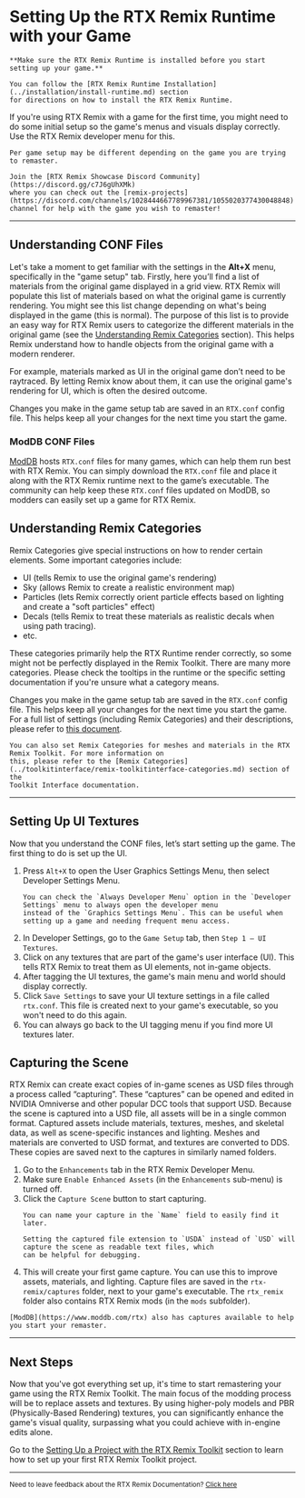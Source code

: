 # Setting Up the RTX Remix Runtime with your Game

```{warning}
**Make sure the RTX Remix Runtime is installed before you start setting up your game.**

You can follow the [RTX Remix Runtime Installation](../installation/install-runtime.md) section
for directions on how to install the RTX Remix Runtime.
```

If you're using RTX Remix with a game for the first time, you might need to do some initial setup so the game's menus
and visuals display correctly. Use the RTX Remix developer menu for this.

```{note}
Per game setup may be different depending on the game you are trying to remaster.

Join the [RTX Remix Showcase Discord Community](https://discord.gg/c7J6gUhXMk)
where you can check out the [remix-projects](https://discord.com/channels/1028444667789967381/1055020377430048848)
channel for help with the game you wish to remaster!
```

***

## Understanding CONF Files

Let's take a moment to get familiar with the settings in the **Alt+X** menu, specifically in the "game setup" tab.
Firstly, here you’ll find a list of materials from the original game displayed in
a grid view. RTX Remix will populate this list of materials based on what the original game is currently rendering. You
might see this list change depending on what's being displayed in the game (this is normal).
The purpose of this list is to provide an easy way for RTX Remix users to categorize the different materials in
the original game (see the [Understanding Remix Categories](#understanding-remix-categories) section).
This helps Remix understand how to handle objects from the original game with a modern
renderer.

For example, materials marked as UI in the original game don’t need to be raytraced. By letting Remix know about
them, it can use the original game's rendering for UI, which is often the desired outcome.

Changes you make in the game setup tab are saved in an `RTX.conf` config file. This helps keep all
your changes for the next time you start the game.

### ModDB CONF Files

[ModDB](https://www.moddb.com/rtx/) hosts `RTX.conf` files for many games, which can help them run best with RTX Remix.
You can simply download the `RTX.conf` file and place it along with the RTX Remix runtime next to the game’s executable.
The community can help keep these `RTX.conf` files updated on ModDB, so modders can easily set up a game for RTX Remix.

## Understanding Remix Categories

Remix Categories give special instructions on how to render certain elements. Some important categories include:

* UI (tells Remix to use the original game's rendering)
* Sky (allows Remix to create a realistic environment map)
* Particles (lets Remix correctly orient particle effects based on lighting and create a "soft
  particles" effect)
* Decals (tells Remix to treat these materials as realistic decals when using path tracing).
* etc.

These categories primarily help the RTX Runtime render correctly, so some might not be perfectly
displayed in the Remix Toolkit.
There are many more categories. Please check the tooltips in the runtime or the specific setting documentation if
you're unsure what a category means.

Changes you make in the game setup tab are saved in the `RTX.conf` config file. This helps keep all
your changes for the next time you start the game. For a full list of settings (including Remix Categories) and their
descriptions, please refer to
[this document](https://github.com/NVIDIAGameWorks/dxvk-remix/blob/main/RtxOptions.md).

```{note}
You can also set Remix Categories for meshes and materials in the RTX Remix Toolkit. For more information on
this, please refer to the [Remix Categories](../toolkitinterface/remix-toolkitinterface-categories.md) section of the
Toolkit Interface documentation.
```

***

## Setting Up UI Textures

Now that you understand the CONF files, let’s start setting up the game. The first thing to do is set up the UI.

1. Press `Alt+X` to open the User Graphics Settings Menu, then select Developer Settings Menu.
   ```{tip}
   You can check the `Always Developer Menu` option in the `Developer Settings` menu to always open the developer menu
   instead of the `Graphics Settings Menu`. This can be useful when setting up a game and needing frequent menu access.
   ```
2. In Developer Settings, go to the `Game Setup` tab, then `Step 1 – UI Textures`.
3. Click on any textures that are part of the game's user interface (UI). This tells RTX Remix to treat them as UI
   elements, not in-game objects.
4. After tagging the UI textures, the game's main menu and world should display correctly.
5. Click `Save Settings` to save your UI texture settings in a file called `rtx.conf`. This file is created next to your
   game's executable, so you won't need to do this again.
6. You can always go back to the UI tagging menu if you find more UI textures later.

## Capturing the Scene

RTX Remix can create exact copies of in-game scenes as USD files through a process called “capturing”. These “captures”
can be opened and edited in NVIDIA Omniverse and other popular DCC tools that support USD. Because the scene is captured
into a USD file, all assets will be in a single common format. Captured assets include materials, textures, meshes, and
skeletal data, as well as scene-specific instances and lighting. Meshes and materials are converted to USD format, and
textures are converted to DDS. These copies are saved next to the captures in similarly named folders.

1. Go to the `Enhancements` tab in the RTX Remix Developer Menu.
2. Make sure `Enable Enhanced Assets` (in the `Enhancements` sub-menu) is turned off.
3. Click the `Capture Scene` button to start capturing.
   ```{tip}
   You can name your capture in the `Name` field to easily find it later.

   Setting the captured file extension to `USDA` instead of `USD` will capture the scene as readable text files, which
   can be helpful for debugging.
   ```
4. This will create your first game capture. You can use this to improve assets, materials, and lighting. Capture files
   are saved in the `rtx-remix/captures` folder, next to your game's executable. The `rtx_remix` folder also contains
   RTX Remix mods (in the `mods` subfolder).

```{note}
[ModDB](https://www.moddb.com/rtx) also has captures available to help you start your remaster.
```

***

## Next Steps

Now that you've got everything set up, it's time to start remastering your game using the RTX Remix Toolkit.
The main focus of the modding process will be to replace assets and textures. By using higher-poly models and PBR
(Physically-Based Rendering) textures, you can significantly enhance the game's visual quality, surpassing what you
could achieve with in-engine edits alone.

Go to the
[Setting Up a Project with the RTX Remix Toolkit](./learning-toolkitsetup.md#setting-up-a-project-with-the-rtx-remix-toolkit)
section to learn how to set up your first RTX Remix Toolkit project.

***
<sub> Need to leave feedback about the RTX Remix Documentation?  [Click here](https://github.com/NVIDIAGameWorks/rtx-remix/issues/new?assignees=nvdamien&labels=documentation%2Cfeedback%2Ctriage&projects=&template=documentation_feedback.yml&title=%5BDocumentation+feedback%5D%3A+) </sub>
